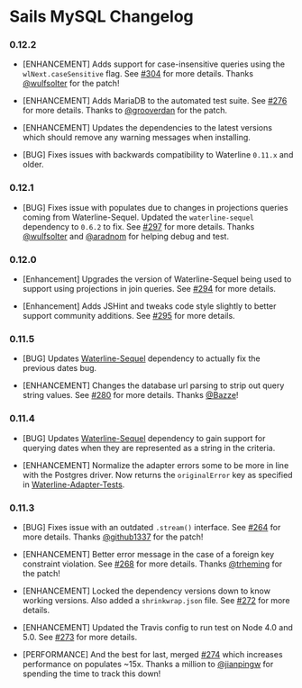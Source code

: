 # Sails MySQL Changelog

### 0.12.2

* [ENHANCEMENT] Adds support for case-insensitive queries using the `wlNext.caseSensitive` flag. See [#304](https://github.com/balderdashy/sails-mysql/pull/304) for more details. Thanks [@wulfsolter](https://github.com/wulfsolter) for the patch!

* [ENHANCEMENT] Adds MariaDB to the automated test suite. See [#276](https://github.com/balderdashy/sails-mysql/pull/276) for more details. Thanks to [@grooverdan](https://github.com/grooverdan) for the patch.

* [ENHANCEMENT] Updates the dependencies to the latest versions which should remove any warning messages when installing.

* [BUG] Fixes issues with backwards compatibility to Waterline `0.11.x` and older.

### 0.12.1

* [BUG] Fixes issue with populates due to changes in projections queries coming from Waterline-Sequel. Updated the `waterline-sequel` dependency to `0.6.2` to fix. See [#297](https://github.com/balderdashy/sails-mysql/issues/297) for more details. Thanks [@wulfsolter](https://github.com/wulfsolter) and [@aradnom](https://github.com/aradnom) for helping debug and test.

### 0.12.0

* [Enhancement] Upgrades the version of Waterline-Sequel being used to support using projections in join queries. See [#294](https://github.com/balderdashy/sails-mysql/pull/294) for more details.

* [Enhancement] Adds JSHint and tweaks code style slightly to better support community additions. See [#295](https://github.com/balderdashy/sails-mysql/pull/295) for more details.

### 0.11.5

* [BUG] Updates [Waterline-Sequel](https://github.com/balderdashy/waterline-sequel) dependency to actually fix the previous dates bug.

* [ENHANCEMENT] Changes the database url parsing to strip out query string values. See [#280](https://github.com/balderdashy/sails-mysql/pull/280) for more details. Thanks [@Bazze](https://github.com/Bazze)!

### 0.11.4

* [BUG] Updates [Waterline-Sequel](https://github.com/balderdashy/waterline-sequel) dependency to gain support for querying dates when they are represented as a string in the criteria.

* [ENHANCEMENT] Normalize the adapter errors some to be more in line with the Postgres driver. Now returns the `originalError` key as specified in [Waterline-Adapter-Tests](https://github.com/balderdashy/waterline-adapter-tests/pull/89).

### 0.11.3

* [BUG] Fixes issue with an outdated `.stream()` interface. See [#264](https://github.com/balderdashy/sails-mysql/pull/264) for more details. Thanks [@github1337](https://github.com/github1337) for the patch!

* [ENHANCEMENT] Better error message in the case of a foreign key constraint violation. See [#268](https://github.com/balderdashy/sails-mysql/pull/268) for more details. Thanks [@trheming](https://github.com/trheming) for the patch!

* [ENHANCEMENT] Locked the dependency versions down to know working versions. Also added a `shrinkwrap.json` file. See [#272](https://github.com/balderdashy/sails-mysql/pull/272) for more details.

* [ENHANCEMENT] Updated the Travis config to run test on Node 4.0 and 5.0. See [#273](https://github.com/balderdashy/sails-mysql/pull/273) for more details.

* [PERFORMANCE] And the best for last, merged [#274](https://github.com/balderdashy/sails-mysql/pull/274) which increases performance on populates ~15x. Thanks a million to [@jianpingw](https://github.com/jianpingw) for spending the time to track this down!
